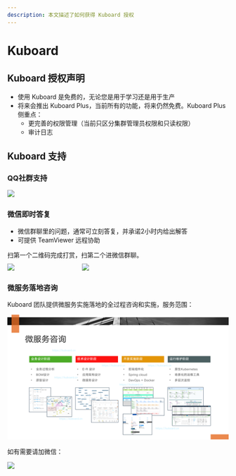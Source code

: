 ```yaml
---
description: 本文描述了如何获得 Kuboard 授权
---
```


# Kuboard

## Kuboard 授权声明

* 使用 Kuboard 是免费的，无论您是用于学习还是用于生产
* 将来会推出 Kuboard Plus，当前所有的功能，将来仍然免费。Kuboard Plus 侧重点：
  * 更完善的权限管理（当前只区分集群管理员权限和只读权限）
  * 审计日志

## Kuboard 支持

### QQ社群支持

  <p>
    <Qq/>
  </p>
  <p>
    <img src="/images/kuboard_qq.png" />
  </p>

### 微信即时答复

* 微信群聊里的问题，通常可立刻答复，并承诺2小时内给出解答
* 可提供 TeamViewer 远程协助
<div>
  <div style="margin-top: 10px;">
      <span>扫第一个二维码完成打赏，扫第二个进微信群聊。</span>
    <p style="margin-top: 10px;">
      <img src="/images/dz.png" style="width: 200px; margin-right: 150px;"></img>
      <img src="/images/dz2.jpeg" style="width: 200px;"></img>
    </p>
  </div>
</div>

### 微服务落地咨询

Kuboard 团队提供微服务实施落地的全过程咨询和实施，服务范围：
<p>
  <img src="./consulting.png">
</p>

如有需要请加微信：

<p>
  <img src="/images/dz2.jpeg" style="width: 200px;"></img>
</p>
